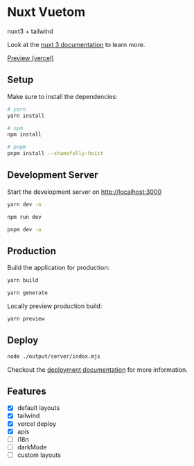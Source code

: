 # Nuxt Vuetom

nuxt3 + tailwind

Look at the [nuxt 3 documentation](https://v3.nuxtjs.org) to learn more.

[Preview (vercel)](https://nuxt-vuetom.vercel.app/)

## Setup

Make sure to install the dependencies:

```bash
# yarn
yarn install

# npm
npm install

# pnpm
pnpm install --shamefully-hoist
```

## Development Server

Start the development server on <http://localhost:3000>

```bash
yarn dev -o

npm run dev

pnpm dev -o
```

## Production

Build the application for production:

```bash
yarn build 

yarn generate
```

Locally preview production build:

```bash
yarn preview
```

## Deploy

```bash
node ./output/server/index.mjs
```

Checkout the [deployment documentation](https://v3.nuxtjs.org/guide/deploy/presets) for more information.

## Features

- [x] default layouts
- [x] tailwind
- [x] vercel deploy
- [x] apis
- [ ] i18n
- [ ] darkMode
- [ ] custom layouts
